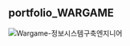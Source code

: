 ## portfolio_WARGAME


![Wargame-정보시스템구축엔지니어](https://github.com/user-attachments/assets/69ac6398-e01e-457c-9f38-ed8bd1c57720)
